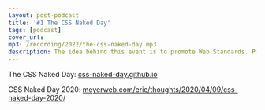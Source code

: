 ```yaml
---
layout: post-podcast
title: '#1 The CSS Naked Day'
tags: [podcast]
cover_url: 
mp3: /recording/2022/the-css-naked-day.mp3
description: The idea behind this event is to promote Web Standards. Plain and simple. This includes proper use of HTML, semantic markup, a good hierarchy structure.
---
```


The CSS Naked Day: [css-naked-day.github.io](//css-naked-day.github.io)

CSS Naked Day 2020: [meyerweb.com/eric/thoughts/2020/04/09/css-naked-day-2020/](//meyerweb.com/eric/thoughts/2020/04/09/css-naked-day-2020/)
